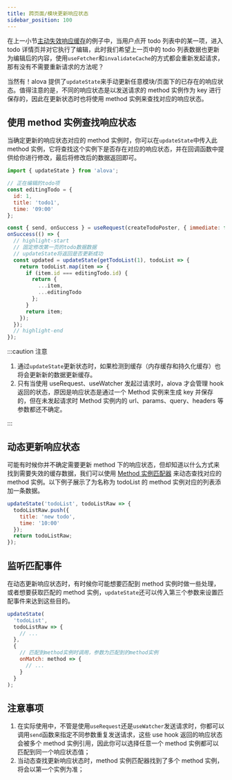 ```yaml
---
title: 跨页面/模块更新响应状态
sidebar_position: 100
---
```


在上一小节[主动失效响应缓存](/learning/invalidate-response-cache)的例子中，当用户点开 todo 列表中的某一项，进入 todo 详情页并对它执行了编辑，此时我们希望上一页中的 todo 列表数据也更新为编辑后的内容，使用`useFetcher`和`invalidateCache`的方式都会重新发起请求，那有没有不需要重新请求的方法呢？

当然有！alova 提供了`updateState`来手动更新任意模块/页面下的已存在的响应状态。值得注意的是，不同的响应状态是以发送请求的 method 实例作为 key 进行保存的，因此在更新状态时也将使用 method 实例来查找对应的响应状态。

## 使用 method 实例查找响应状态

当确定更新的响应状态对应的 method 实例时，你可以在`updateState`中传入此 method 实例，它将查找这个实例下是否存在对应的响应状态，并在回调函数中提供给你进行修改，最后将修改后的数据返回即可。

```javascript
import { updateState } from 'alova';

// 正在编辑的todo项
const editingTodo = {
  id: 1,
  title: 'todo1',
  time: '09:00'
};

const { send, onSuccess } = useRequest(createTodoPoster, { immediate: false });
onSuccess(() => {
  // highlight-start
  // 固定修改第一页的todo数据数据
  // updateState将返回是否更新成功
  const updated = updateState(getTodoList(1), todoList => {
    return todoList.map(item => {
      if (item.id === editingTodo.id) {
        return {
          ...item,
          ...editingTodo
        };
      }
      return item;
    });
  });
  // highlight-end
});
```

:::caution 注意

1. 通过`updateState`更新状态时，如果检测到缓存（内存缓存和持久化缓存）也将会更新新的数据更新缓存。
2. 只有当使用 useRequest、useWatcher 发起过请求时，alova 才会管理 hook 返回的状态，原因是响应状态是通过一个 Method 实例来生成 key 并保存的，但在未发起请求时 Method 实例内的 url、params、query、headers 等参数都还不确定。

:::

## 动态更新响应状态

可能有时候你并不确定需要更新 method 下的响应状态，但却知道以什么方式来找到需要失效的缓存数据，我们可以使用 [Method 实例匹配器](../next-step/method-instance-matcher) 来动态查找对应的 method 实例。以下例子展示了为名称为 todoList 的 method 实例对应的列表添加一条数据。

```javascript
updateState('todoList', todoListRaw => {
  todoListRaw.push({
    title: 'new todo',
    time: '10:00'
  });
  return todoListRaw;
});
```

## 监听匹配事件

在动态更新响应状态时，有时候你可能想要匹配到 method 实例时做一些处理，或者想要获取匹配的 method 实例，`updateState`还可以传入第三个参数来设置匹配事件来达到这些目的。

```javascript
updateState(
  'todoList',
  todoListRaw => {
    // ...
  },
  {
    // 匹配到method实例时调用，参数为匹配到的method实例
    onMatch: method => {
      // ...
    }
  }
);
```

## 注意事项

1. 在实际使用中，不管是使用`useRequest`还是`useWatcher`发送请求时，你都可以调用`send`函数来指定不同参数重复发送请求，这些 use hook 返回的响应状态会被多个 method 实例引用，因此你可以选择任意一个 method 实例都可以匹配到同一个响应状态值；
2. 当动态查找更新响应状态时，method 实例匹配器找到了多个 method 实例，将会以第一个实例为准；
